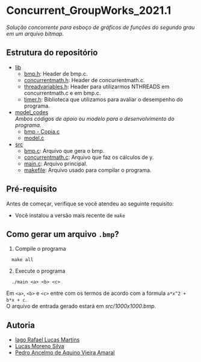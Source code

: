 # Concurrent_GroupWorks_2021.1

*Solução concorrente para esboço de gráficos de funções do segundo grau em um arquivo bitmap.*

## Estrutura do repositório
* [lib](lib)
    - [bmp.h](bmp.h): Header de bmp.c.
    - [concurrentmath.h](concurrentmath.h): Header de concurrentmath.c.
    - [threadvariables.h](threadvariables.h): Header para utilizarmos NTHREADS em concurrentmath.c e em bmp.c.
    - [timer.h](timer.h): Biblioteca que utilizamos para avaliar o desempenho do programa.
* [model_codes](model_codes)
<br>      *Ambos códigos de apoio ou modelo para o desenvolvimento do programa.*
    - [bmp - Copia.c](bmp\-\Copia.c)
    - [model.c](model_codes/model.c)
* [src](src)
    - [bmp.c](bmp.c): Arquivo que gera o bmp.
    - [concurrentmath.c](concurrentmath.h): Arquivo que faz os cálculos de y.
    - [main.c](threadvariables.h): Arquivo principal.
    - [makefile](makefile): Arquivo usado para compilar o programa.


## Pré-requisito

Antes de começar, verifique se você atendeu ao seguinte requisito:
* Você instalou a versão mais recente de `make`


## Como gerar um arquivo `.bmp`?


1. Compile o programa
```
  make all
```

2. Execute o programa
```
  ./main <a> <b> <c>
```
Em `<a>`, `<b>` e `<c>` entre com os termos de acordo com a fórmula `a*x^2 + b*x + c`. <br>O arquivo de entrada gerado estará em *src/1000x1000.bmp*.

## Autoria
* [Iago Rafael Lucas Martins](https://github.com/iagorafaellm)
* [Lucas Moreno Silva](https://github.com/Lucas-LMS)
* [Pedro Ancelmo de Aquino Vieira Amaral](https://github.com/P-Ancelmo)
